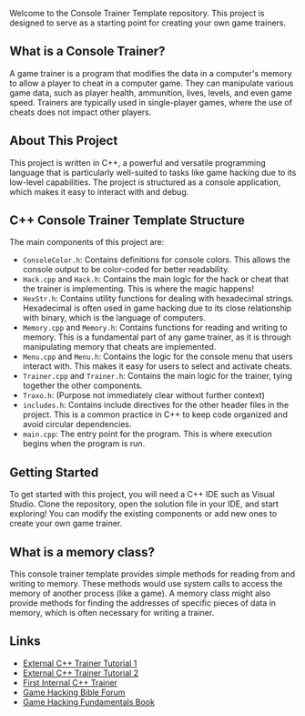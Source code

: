 Welcome to the Console Trainer Template repository. This project is designed to serve as a starting point for creating your own game trainers.

What is a Console Trainer?
-----------------------

A game trainer is a program that modifies the data in a computer's memory to allow a player to cheat in a computer game. They can manipulate various game data, such as player health, ammunition, lives, levels, and even game speed. Trainers are typically used in single-player games, where the use of cheats does not impact other players.

About This Project
------------------

This project is written in C++, a powerful and versatile programming language that is particularly well-suited to tasks like game hacking due to its low-level capabilities. The project is structured as a console application, which makes it easy to interact with and debug.

C++ Console Trainer Template Structure
-----------------

The main components of this project are:

-   `ConsoleColor.h`: Contains definitions for console colors. This allows the console output to be color-coded for better readability.
-   `Hack.cpp` and `Hack.h`: Contains the main logic for the hack or cheat that the trainer is implementing. This is where the magic happens!
-   `HexStr.h`: Contains utility functions for dealing with hexadecimal strings. Hexadecimal is often used in game hacking due to its close relationship with binary, which is the language of computers.
-   `Memory.cpp` and `Memory.h`: Contains functions for reading and writing to memory. This is a fundamental part of any game trainer, as it is through manipulating memory that cheats are implemented.
-   `Menu.cpp` and `Menu.h`: Contains the logic for the console menu that users interact with. This makes it easy for users to select and activate cheats.
-   `Trainer.cpp` and `Trainer.h`: Contains the main logic for the trainer, tying together the other components.
-   `Traxo.h`: (Purpose not immediately clear without further context)
-   `includes.h`: Contains include directives for the other header files in the project. This is a common practice in C++ to keep code organized and avoid circular dependencies.
-   `main.cpp`: The entry point for the program. This is where execution begins when the program is run.

Getting Started
---------------

To get started with this project, you will need a C++ IDE such as Visual Studio. Clone the repository, open the solution file in your IDE, and start exploring! You can modify the existing components or add new ones to create your own game trainer.

What is a memory class?
-----
This console trainer template provides simple methods for reading from and writing to memory. These methods would use system calls to access the memory of another process (like a game). A memory class might also provide methods for finding the addresses of specific pieces of data in memory, which is often necessary for writing a trainer.

Links
-----
-   [External C++ Trainer Tutorial 1](https://guidedhacking.com/threads/how-to-hack-any-game-tutorial-c-trainer-1-external.10897/)
-   [External C++ Trainer Tutorial 2](https://guidedhacking.com/threads/how-to-hack-any-game-tutorial-c-trainer-2-external-v2.12000/)
-   [First Internal C++ Trainer](https://guidedhacking.com/threads/how-to-hack-any-game-tutorial-c-trainer-3-first-internal.12142/)
-   [Game Hacking Bible Forum](https://guidedhacking.com/forums/the-game-hacking-bible-learn-how-to-hack-games.469/)
-   [Game Hacking Fundamentals Book](https://guidedhacking.com/threads/game-hacking-fundamentals-the-game-hacking-book.16550/)
